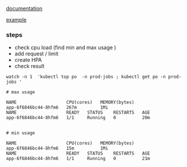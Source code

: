 
[documentation](https://kubernetes.io/docs/tasks/run-application/horizontal-pod-autoscale/)

[example](https://kubernetes.io/docs/tasks/run-application/horizontal-pod-autoscale-walkthrough/)

### steps  
* check cpu load (find min and max usage )
* add request / limit  
* create HPA
* check result



```
watch -n 1  'kubectl top po  -n prod-jobs ; kubectl get po -n prod-jobs '

```

```
# max usage
 
NAME                   CPU(cores)   MEMORY(bytes)
app-6f6846bc44-8hfm6   267m         1Mi
NAME                   READY   STATUS    RESTARTS   AGE
app-6f6846bc44-8hfm6   1/1     Running   0          20m


```

``` 
# min usage 

NAME                   CPU(cores)   MEMORY(bytes)
app-6f6846bc44-8hfm6   15m          1Mi
NAME                   READY   STATUS    RESTARTS   AGE
app-6f6846bc44-8hfm6   1/1     Running   0          21m

```
